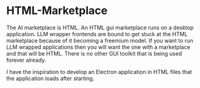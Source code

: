 # HTML-Marketplace

The AI marketplace is HTML. An HTML gui marketplace runs on a desktop application.
LLM wrapper frontends are bound to get stuck at the HTML marketplace because
of it becoming a freemium model. If you want to run LLM wrapped applications
then you will want the one with a marketplace and that will be HTML. There is 
no other GUI toolkit that is being used forever already.

I have the inspiration to develop an Electron application in HTML files that
the application loads after starting. 